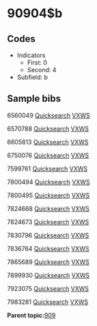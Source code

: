 # 90904$b

## Codes

-   Indicators
    -   First: 0
    -   Second: 4
-   Subfield: b

## Sample bibs

6560049 [Quicksearch](https://search.library.yale.edu/catalog/6560049) [VXWS](http://prodorbis.library.yale.edu:7014/vxws/GetHoldingsService?bibId=6560049)

6570788 [Quicksearch](https://search.library.yale.edu/catalog/6570788) [VXWS](http://prodorbis.library.yale.edu:7014/vxws/GetHoldingsService?bibId=6570788)

6605813 [Quicksearch](https://search.library.yale.edu/catalog/6605813) [VXWS](http://prodorbis.library.yale.edu:7014/vxws/GetHoldingsService?bibId=6605813)

6750076 [Quicksearch](https://search.library.yale.edu/catalog/6750076) [VXWS](http://prodorbis.library.yale.edu:7014/vxws/GetHoldingsService?bibId=6750076)

7599761 [Quicksearch](https://search.library.yale.edu/catalog/7599761) [VXWS](http://prodorbis.library.yale.edu:7014/vxws/GetHoldingsService?bibId=7599761)

7800494 [Quicksearch](https://search.library.yale.edu/catalog/7800494) [VXWS](http://prodorbis.library.yale.edu:7014/vxws/GetHoldingsService?bibId=7800494)

7800495 [Quicksearch](https://search.library.yale.edu/catalog/7800495) [VXWS](http://prodorbis.library.yale.edu:7014/vxws/GetHoldingsService?bibId=7800495)

7824668 [Quicksearch](https://search.library.yale.edu/catalog/7824668) [VXWS](http://prodorbis.library.yale.edu:7014/vxws/GetHoldingsService?bibId=7824668)

7824673 [Quicksearch](https://search.library.yale.edu/catalog/7824673) [VXWS](http://prodorbis.library.yale.edu:7014/vxws/GetHoldingsService?bibId=7824673)

7830796 [Quicksearch](https://search.library.yale.edu/catalog/7830796) [VXWS](http://prodorbis.library.yale.edu:7014/vxws/GetHoldingsService?bibId=7830796)

7836764 [Quicksearch](https://search.library.yale.edu/catalog/7836764) [VXWS](http://prodorbis.library.yale.edu:7014/vxws/GetHoldingsService?bibId=7836764)

7865689 [Quicksearch](https://search.library.yale.edu/catalog/7865689) [VXWS](http://prodorbis.library.yale.edu:7014/vxws/GetHoldingsService?bibId=7865689)

7899930 [Quicksearch](https://search.library.yale.edu/catalog/7899930) [VXWS](http://prodorbis.library.yale.edu:7014/vxws/GetHoldingsService?bibId=7899930)

7923075 [Quicksearch](https://search.library.yale.edu/catalog/7923075) [VXWS](http://prodorbis.library.yale.edu:7014/vxws/GetHoldingsService?bibId=7923075)

7983281 [Quicksearch](https://search.library.yale.edu/catalog/7983281) [VXWS](http://prodorbis.library.yale.edu:7014/vxws/GetHoldingsService?bibId=7983281)

**Parent topic:**[909](../../tags/909/909.md)

